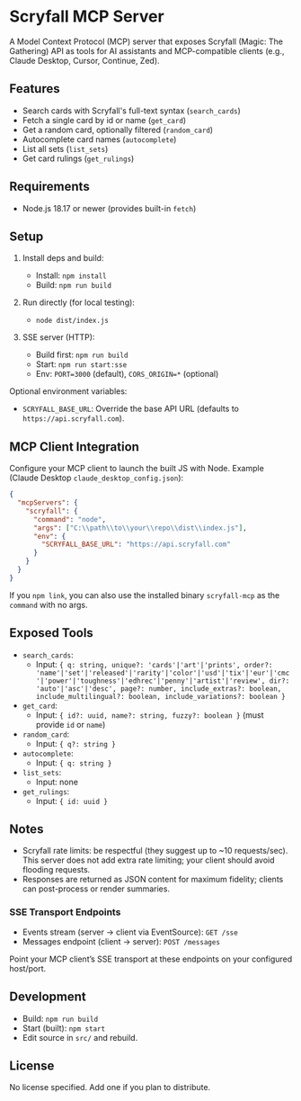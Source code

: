 # Scryfall MCP Server

A Model Context Protocol (MCP) server that exposes Scryfall (Magic: The Gathering) API as tools for AI assistants and MCP-compatible clients (e.g., Claude Desktop, Cursor, Continue, Zed).

## Features

- Search cards with Scryfall's full-text syntax (`search_cards`)
- Fetch a single card by id or name (`get_card`)
- Get a random card, optionally filtered (`random_card`)
- Autocomplete card names (`autocomplete`)
- List all sets (`list_sets`)
- Get card rulings (`get_rulings`)

## Requirements

- Node.js 18.17 or newer (provides built-in `fetch`)

## Setup

1. Install deps and build:
   - Install: `npm install`
   - Build: `npm run build`

2. Run directly (for local testing):
   - `node dist/index.js`

3. SSE server (HTTP):
   - Build first: `npm run build`
   - Start: `npm run start:sse`
   - Env: `PORT=3000` (default), `CORS_ORIGIN=*` (optional)

Optional environment variables:
- `SCRYFALL_BASE_URL`: Override the base API URL (defaults to `https://api.scryfall.com`).

## MCP Client Integration

Configure your MCP client to launch the built JS with Node. Example (Claude Desktop `claude_desktop_config.json`):

```json
{
  "mcpServers": {
    "scryfall": {
      "command": "node",
      "args": ["C:\\path\\to\\your\\repo\\dist\\index.js"],
      "env": {
        "SCRYFALL_BASE_URL": "https://api.scryfall.com"
      }
    }
  }
}
```

If you `npm link`, you can also use the installed binary `scryfall-mcp` as the `command` with no args.

## Exposed Tools

- `search_cards`:
  - Input: `{ q: string, unique?: 'cards'|'art'|'prints', order?: 'name'|'set'|'released'|'rarity'|'color'|'usd'|'tix'|'eur'|'cmc'|'power'|'toughness'|'edhrec'|'penny'|'artist'|'review', dir?: 'auto'|'asc'|'desc', page?: number, include_extras?: boolean, include_multilingual?: boolean, include_variations?: boolean }`
- `get_card`:
  - Input: `{ id?: uuid, name?: string, fuzzy?: boolean }` (must provide `id` or `name`)
- `random_card`:
  - Input: `{ q?: string }`
- `autocomplete`:
  - Input: `{ q: string }`
- `list_sets`:
  - Input: none
- `get_rulings`:
  - Input: `{ id: uuid }`

## Notes

- Scryfall rate limits: be respectful (they suggest up to ~10 requests/sec). This server does not add extra rate limiting; your client should avoid flooding requests.
- Responses are returned as JSON content for maximum fidelity; clients can post-process or render summaries.

### SSE Transport Endpoints

- Events stream (server -> client via EventSource): `GET /sse`
- Messages endpoint (client -> server): `POST /messages`

Point your MCP client’s SSE transport at these endpoints on your configured host/port.

## Development

- Build: `npm run build`
- Start (built): `npm start`
- Edit source in `src/` and rebuild.

## License

No license specified. Add one if you plan to distribute.
